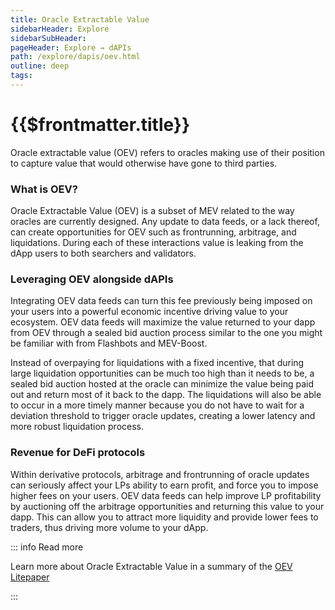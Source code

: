```yaml
---
title: Oracle Extractable Value
sidebarHeader: Explore
sidebarSubHeader:
pageHeader: Explore → dAPIs
path: /explore/dapis/oev.html
outline: deep
tags:
---
```


<PageHeader/>

<SearchHighlight/>

# {{$frontmatter.title}}

Oracle extractable value (OEV) refers to oracles making use of their position to
capture value that would otherwise have gone to third parties.

### What is OEV?

Oracle Extractable Value (OEV) is a subset of MEV related to the way oracles are
currently designed. Any update to data feeds, or a lack thereof, can create
opportunities for OEV such as frontrunning, arbitrage, and liquidations. During
each of these interactions value is leaking from the dApp users to both
searchers and validators.

### Leveraging OEV alongside dAPIs

Integrating OEV data feeds can turn this fee previously being imposed on your
users into a powerful economic incentive driving value to your ecosystem. OEV
data feeds will maximize the value returned to your dapp from OEV through a
sealed bid auction process similar to the one you might be familiar with from
Flashbots and MEV-Boost.

Instead of overpaying for liquidations with a fixed incentive, that during large
liquidation opportunities can be much too high than it needs to be, a sealed bid
auction hosted at the oracle can minimize the value being paid out and return
most of it back to the dapp. The liquidations will also be able to occur in a
more timely manner because you do not have to wait for a deviation threshold to
trigger oracle updates, creating a lower latency and more robust liquidation
process.

### Revenue for DeFi protocols

Within derivative protocols, arbitrage and frontrunning of oracle updates can
seriously affect your LPs ability to earn profit, and force you to impose higher
fees on your users. OEV data feeds can help improve LP profitability by
auctioning off the arbitrage opportunities and returning this value to your
dapp. This can allow you to attract more liquidity and provide lower fees to
traders, thus driving more volume to your dApp.

::: info Read more

Learn more about Oracle Extractable Value in a summary of the
[OEV Litepaper](https://medium.com/api3/oracle-extractable-value-oev-13c1b6d53c5b)

:::
